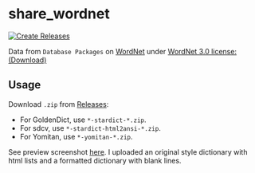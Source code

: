 # share_wordnet

[![Create Releases](https://github.com/scillidan/share_wordnet/actions/workflows/releases.yml/badge.svg)](https://github.com/scillidan/share_wordnet/actions/workflows/releases.yml)

Data from `Database Packages` on [WordNet](https://wordnet.princeton.edu/download) under [WordNet 3.0 license: (Download)](https://wordnet.princeton.edu/license-and-commercial-use)

## Usage

Download `.zip` from [Releases](https://github.com/scillidan/share_wordnet/releases):
- For GoldenDict, use `*-stardict-*.zip`.
- For sdcv, use `*-stardict-html2ansi-*.zip`.
- For Yomitan, use `*-yomitan-*.zip`.

See preview screenshot [here](asset/). I uploaded an original style dictionary with html lists and a formatted dictionary with blank lines.
